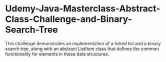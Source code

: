 # Udemy-Java-Masterclass-Abstract-Class-Challenge-and-Binary-Search-Tree
This challenge demonstrates an implementation of a linked list and a binary search tree, along with an abstract ListItem class that defines the common functionality for elements in these data structures. 
